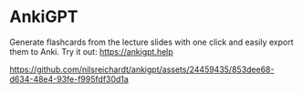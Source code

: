 # AnkiGPT

Generate flashcards from the lecture slides with one click and easily export them to Anki. Try it out: https://ankigpt.help

https://github.com/nilsreichardt/ankigpt/assets/24459435/853dee68-d634-48e4-93fe-f995fdf30d1a

